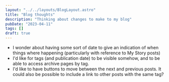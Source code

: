 ```yaml
---
layout: "../../layouts/BlogLayout.astro"
title: "Blog thoughts"
description: "Thinking about changes to make to my blog"
pubDate: "2023-04-11"
tags: []
draft: true
---
```

* I wonder about having some sort of date to give an indication of when things where happening (particularly with reference to My Story posts)
* I'd like for tags (and publication date) to be visible somehow, and to be able to access archive pages by tag.
* I'd like to have buttons to move between the next and previous posts. It could also be possible to include a link to other posts with the same tag?